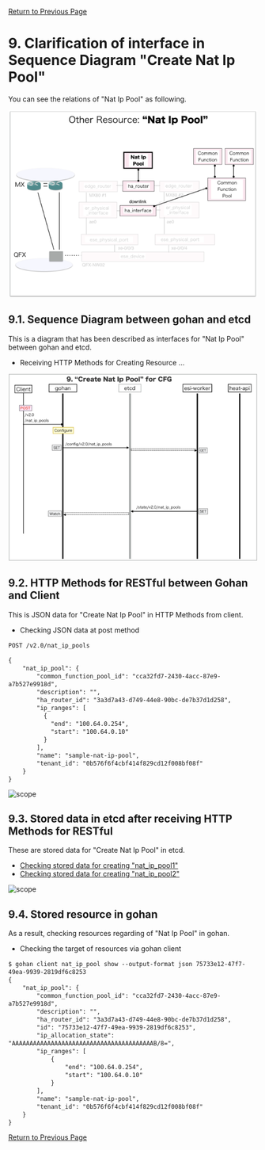[Return to Previous Page](00_common_function_gateway.md)

# 9. Clarification of interface in Sequence Diagram "Create Nat Ip Pool"
You can see the relations of "Nat Ip Pool" as following.

![Common Function Tool](resource/gohan_investigate_for_commfuncgw.010.png)

## 9.1. Sequence Diagram between gohan and etcd
This is a diagram that has been described as interfaces for "Nat Ip Pool" between gohan and etcd.

* Receiving HTTP Methods for Creating Resource ...

![Create Common Function Pool](diag/ESI_Sequence_Diagram_for_Common_Function_Gateway.013.png)


## 9.2. HTTP Methods for RESTful between Gohan and Client
This is JSON data for "Create Nat Ip Pool" in HTTP Methods from client.

* Checking JSON data at post method
```
POST /v2.0/nat_ip_pools
```
```
{
    "nat_ip_pool": {
        "common_function_pool_id": "cca32fd7-2430-4acc-87e9-a7b527e9918d",
        "description": "",
        "ha_router_id": "3a3d7a43-d749-44e8-90bc-de7b37d1d258",
        "ip_ranges": [
          {
            "end": "100.64.0.254",
            "start": "100.64.0.10"
          }
        ],
        "name": "sample-nat-ip-pool",
        "tenant_id": "0b576f6f4cbf414f829cd12f008bf08f"
    }
}
```
![scope](../images/esi_interface.004.png)


## 9.3. Stored data in etcd after receiving HTTP Methods for RESTful
These are stored data for "Create Nat Ip Pool" in etcd.

* [Checking stored data for creating "nat_ip_pool1"](stored_in_etcd/CreateNatIpPool_01.md)
* [Checking stored data for creating "nat_ip_pool2"](stored_in_etcd/CreateNatIpPool_02.md)

![scope](../images/esi_interface.005.png)


## 9.4. Stored resource in gohan
As a result, checking resources regarding of "Nat Ip Pool" in gohan.

* Checking the target of resources via gohan client
```
$ gohan client nat_ip_pool show --output-format json 75733e12-47f7-49ea-9939-2819df6c8253
{
    "nat_ip_pool": {
        "common_function_pool_id": "cca32fd7-2430-4acc-87e9-a7b527e9918d",
        "description": "",
        "ha_router_id": "3a3d7a43-d749-44e8-90bc-de7b37d1d258",
        "id": "75733e12-47f7-49ea-9939-2819df6c8253",
        "ip_allocation_state": "AAAAAAAAAAAAAAAAAAAAAAAAAAAAAAAAAAAAAAAAB/8=",
        "ip_ranges": [
            {
                "end": "100.64.0.254",
                "start": "100.64.0.10"
            }
        ],
        "name": "sample-nat-ip-pool",
        "tenant_id": "0b576f6f4cbf414f829cd12f008bf08f"
    }
}
```

[Return to Previous Page](00_common_function_gateway.md)
